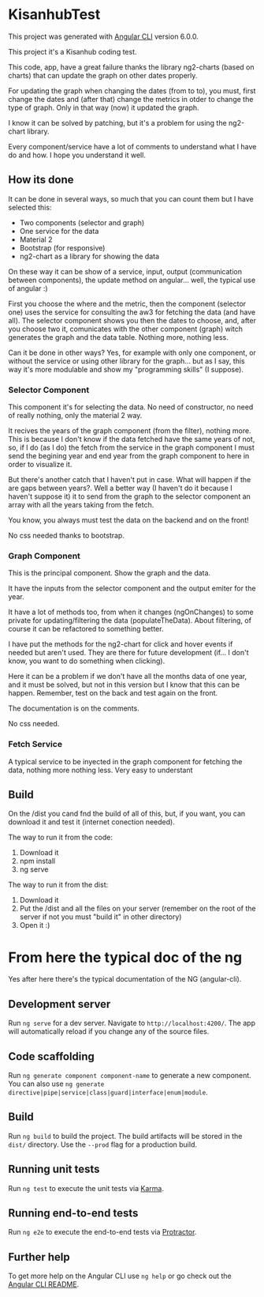 # KisanhubTest

This project was generated with [Angular CLI](https://github.com/angular/angular-cli) version 6.0.0.

This project it's a Kisanhub coding test.

This code, app, have a great failure thanks the library ng2-charts (based on charts) that can update the graph on other dates properly.

For updating the graph when changing the dates (from to to), you must, first change the dates and (after that) change the metrics in otder to change the type of graph. Only in that way (now) it updated the graph.

I know it can be solved by patching, but it's a problem for using the ng2-chart library.

Every component/service have a lot of comments to understand what I have do and how. I hope you understand it well.

## How its done

It can be done in several ways, so much that you can count them but I have selected this:

- Two components (selector and graph)
- One service for the data
- Material 2
- Bootstrap (for responsive)
- ng2-chart as a library for showing the data

On these way it can be show of a service, input, output (communication between components), the update method on angular... well, the typical use of angular :)

First you choose the where and the metric, then the component (selector one) uses the service for consulting the aw3 for fetching the data (and have all). The selector component shows you then the dates to choose, and, after you choose two it, comunicates with the other component (graph) witch generates the graph and the data table. Nothing more, nothing less.

Can it be done in other ways? Yes, for example with only one component, or without the service or using other library for the graph... but as I say, this way it's more modulable and show my "programming skills" (I suppose).

### Selector Component

This component it's for selecting the data. No need of constructor, no need of really nothing, only the material 2 way.

It recives the years of the graph component (from the filter), nothing more. This is because I don't know if the data fetched have the same years of not, so, if I do (as I do) the fetch from the service in the graph component I must send the begining year and end year from the graph component to here in order to visualize it.

But there's another catch that I haven't put in case. What will happen if the are gaps between years?. Well a better way (I haven't do it because I haven't suppose it) it to send from the graph to the selector component an array with all the years taking from the fetch.

You know, you always must test the data on the backend and on the front!

No css needed thanks to bootstrap.

### Graph Component

This is the principal component. Show the graph and the data.

It have the inputs from the selector component and the output emiter for the year.

It have a lot of methods too, from when it changes (ngOnChanges) to some private for updating/filtering the data (populateTheData). About filtering, of course it can be refactored to something better.

I have put the methods for the ng2-chart for click and hover events if needed but aren't used. They are there for future development (if... I don't know, you want to do something when clicking).

Here it can be a problem if we don't have all the months data of one year, and it must be solved, but not in this version but I know that this can be happen. Remember, test on the back and test again on the front.

The documentation is on the comments.

No css needed.

### Fetch Service

A typical service to be inyected in the graph component for fetching the data, nothing more nothing less. Very easy to understant

## Build

On the /dist you cand fnd the build of all of this, but, if you want, you can download it and test it (internet conection needed).

The way to run it from the code:

1. Download it
2. npm install
3. ng serve

The way to run it from the dist:

1. Download it
2. Put the /dist and all the files on your server (remember on the root of the server if not you must "build it" in other directory)
3. Open it :)

# From here the typical doc of the ng

Yes after here there's the typical documentation of the NG (angular-cli).

## Development server

Run `ng serve` for a dev server. Navigate to `http://localhost:4200/`. The app will automatically reload if you change any of the source files.

## Code scaffolding

Run `ng generate component component-name` to generate a new component. You can also use `ng generate directive|pipe|service|class|guard|interface|enum|module`.

## Build

Run `ng build` to build the project. The build artifacts will be stored in the `dist/` directory. Use the `--prod` flag for a production build.

## Running unit tests

Run `ng test` to execute the unit tests via [Karma](https://karma-runner.github.io).

## Running end-to-end tests

Run `ng e2e` to execute the end-to-end tests via [Protractor](http://www.protractortest.org/).

## Further help

To get more help on the Angular CLI use `ng help` or go check out the [Angular CLI README](https://github.com/angular/angular-cli/blob/master/README.md).
